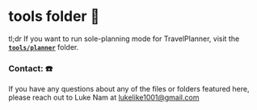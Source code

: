 # **tools** folder 📂

tl;dr If you want to run sole-planning mode for TravelPlanner, visit the **[`tools/planner`](planner/README.md)** folder.

### **Contact: ☎️**
If you have any questions about any of the files or folders featured here, please reach out to Luke Nam at [lukelike1001@gmail.com](mailto:lukelike1001@gmail.com)
